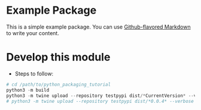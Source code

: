 # Example Package

This is a simple example package. You can use
[Github-flavored Markdown](https://guides.github.com/features/mastering-markdown/)
to write your content.

# Develop this module
- Steps to follow:
```python
# cd /path/to/python_packaging_tutorial
python3 -m build
python3 -m twine upload --repository testpypi dist/*CurrentVersion* --verbose
# python3 -m twine upload --repository testpypi dist/*0.0.4* --verbose
```
